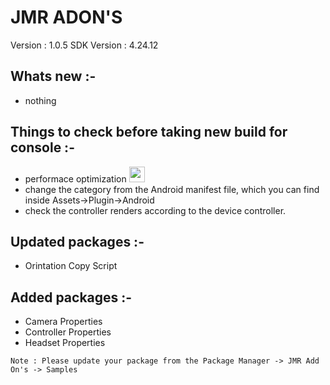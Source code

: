 # JMR ADON'S

Version : 1.0.5
SDK Version : 4.24.12

## Whats new :-
* nothing

## Things to check before taking new build for console :-
* performace optimization [<img src="https://cdn-icons-png.flaticon.com/512/939/939354.png" width="25"/>](https://docs.tesseract.in/develop/upgrade-guide/performance-optimization)
* change the category from the Android manifest file, which you can find inside Assets->Plugin->Android
* check the controller renders according to the device controller.

## Updated packages :-
* Orintation Copy Script

## Added packages :-
* Camera Properties
* Controller Properties
* Headset Properties

```
Note : Please update your package from the Package Manager -> JMR Add On's -> Samples
```

